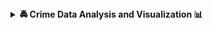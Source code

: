 <details>
<summary><b>🚔 Crime Data Analysis and Visualization 📊</b></summary>

This project is focused on analyzing and visualizing crime data, specifically vehicle thefts 🚗🔒, using Python 🐍 and popular data science libraries such as Pandas 🐼, Matplotlib 📈, and Folium 🗺️. The code provided here demonstrates how to load a dataset of crime incidents, filter it for geographical information in 2017, and create engaging visualizations 📈🗺️.

<details>
<summary><b>Getting Started 🚀</b></summary>

1. 📥 Clone the repository to your local machine:

   ```bash
   git clone https://github.com/your-username/your-repo.git

The project consists of the following main components:
Data Loading 📂: The code loads the crime dataset from the input directory and filters the data to remove rows with missing or invalid geographical information (latitude and longitude).
Vehicle Theft Analysis 🚗🔍: The code analyzes the dataset to determine when vehicle thefts are most likely to occur. It groups incidents by the hour of the day and creates a dynamic bar chart to visualize the distribution of thefts throughout the day.
Heatmap Visualization 🗺️🔥: The code uses Folium to create an interactive heatmap of vehicle thefts specifically at 6 PM, which is considered the worst time for thefts. The heatmap provides a visual representation of theft hotspots.
